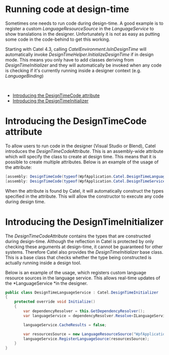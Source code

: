 # Running code at design-time

Sometimes one needs to run code during design-time. A good example is to register a custom *LanguageResourceSource* in the *LanguageService* to show translations in the designer. Unfortunately it is not as easy as putting some code in the code-behind to get this working.

Starting with Catel 4.3, calling *CatelEnvironment.IsInDesignTime* will automatically invoke *DesignTimeHelper.InitializeDesignTime* if in design mode. This means you only have to add classes deriving from *DesignTimeInitializer* and they will automatically be invoked when any code is checking if it's currently running inside a designer context (e.g. *LanguageBinding*)

 

-   [Introducing the DesignTimeCode attribute](#Runningcodeatdesign-time-IntroducingtheDesignTimeCodeattribute)
-   [Introducing the DesignTimeInitializer](#Runningcodeatdesign-time-IntroducingtheDesignTimeInitializer)

# Introducing the DesignTimeCode attribute

To allow users to run code in the designer (Visual Studio or Blend), Catel introduces the *DesignTimeCodeAttribute*. This is an assembly-wide attribute which will specify the class to create at design time. This means that it is possible to create multiple attributes. Below is an example of the usage of the attribute:

``` {.java data-syntaxhighlighter-params="brush: java; gutter: false; theme: Confluence" data-theme="Confluence" style="brush: java; gutter: false; theme: Confluence"}
[assembly: DesignTimeCode(typeof(WpfApplication.Catel.DesignTimeLanguageService))]
[assembly: DesignTimeCode(typeof(WpfApplication.Catel.DesignTimeServiceLocator))]
```

When the attribute is found by Catel, it will automatically construct the types specified in the attribute. This will allow the constructor to execute any code during design time.

# Introducing the DesignTimeInitializer

The *DesignTimeCodeAttribute* contains the types that are constructed during design-time. Although the reflection in Catel is protected by only checking these arguments at design-time, it cannot be guaranteed for other systems. Therefore Catel also provides the *DesignTimeInitializer* base class. This is a base class that checks whether the type being constructed is actually running inside a design tool.

Below is an example of the usage, which registers custom language resource sources in the language service. This allows real-time updates of the *LanguageService *in the designer.

``` {.java data-syntaxhighlighter-params="brush: java; gutter: false; theme: Confluence" data-theme="Confluence" style="brush: java; gutter: false; theme: Confluence"}
public class DesignTimeLanguageService : Catel.DesignTimeInitializer
{
    protected override void Initialize()
    {
        var dependencyResolver = this.GetDependencyResolver();
        var languageService = dependencyResolver.Resolve<ILanguageService>();

        languageService.CacheResults = false;

        var resourcesSource = new LanguageResourceSource("WpfApplication.Catel", "WpfApplication.Catel.Properties", "Resources");
        languageService.RegisterLanguageSource(resourcesSource);
    }
}
```
